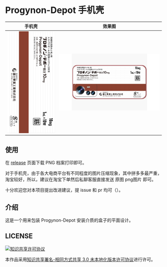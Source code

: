 # Progynon-Depot 手机壳

| 手机壳                    | 效果图                          |
|:-------------------------:|:------------------------------:|
| ![](./.readme/box.jpg) | ![](./.readme/box_view.jpg) |

## 使用

在 [release](https://github.com/execute-darker/ProgynonDepot-Phone-box/releases/latest) 页面下载 PNG 档案打印即可。

对于手机壳，由于各大电商平台有不同程度的图片压缩现象，其中拼多多最严重，淘宝较好，所以，建议在淘宝下单然后私聊客服直接发送 原图 png图片 即可。
 
十分欢迎您对本项目提出改进建议，提 issue 和 pr 均可（）。

## 介绍

这是一个用来包装 Progynon-Depot 安装介质的盒子的平面设计。

## LICENSE

<a rel="license" href="http://creativecommons.org/licenses/by-sa/3.0/"><img alt="知识共享许可协议" style="border-width:0" src="https://i.creativecommons.org/l/by-sa/3.0/88x31.png" /></a>

本作品采用[知识共享署名-相同方式共享 3.0 未本地化版本许可协议](http://creativecommons.org/licenses/by-sa/3.0/)进行许可。
